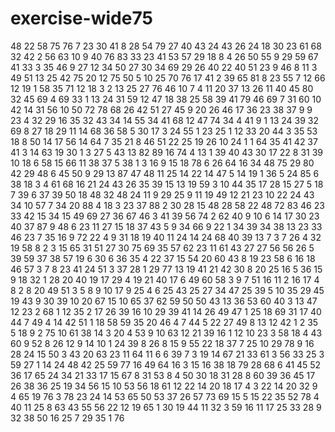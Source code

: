 # exercise-wide75
48
22
58
75
76
7
23
30
41
8
28
54
79
27
40
43
24
43
26
24
18
30
23
61
68
32
42
2
56
63
10
9
40
76
83
33
23
41
53
57
29
18
8
4
26
50
55
9
29
59
67
41
33
3
35
46
9
27
12
34
50
27
30
34
69
29
26
40
22
40
51
23
9
46
8
11
3
49
51
13
25
42
75
20
12
75
50
5
10
25
70
76
17
41
2
39
65
81
8
23
55
7
12
66
12
19
1
58
35
71
12
18
3
2
13
25
27
76
46
10
7
4
11
20
37
13
26
11
40
45
80
32
45
69
4
69
33
1
13
24
31
59
12
47
18
38
25
58
39
41
79
46
69
7
31
60
10
42
14
31
56
10
50
72
78
68
26
42
51
27
45
9
20
26
46
17
36
23
38
37
9
9
23
4
32
29
16
35
32
43
34
14
55
34
41
68
12
47
74
34
4
41
9
1
13
24
39
32
69
8
27
18
29
11
14
68
36
58
5
30
17
3
24
55
1
23
25
1
12
33
20
44
3
35
53
18
8
50
14
17
56
14
64
7
35
21
8
46
51
22
25
19
26
10
24
1
1
64
35
41
42
37
41
3
14
63
19
30
1
3
27
5
43
13
82
89
16
74
4
13
1
39
40
43
30
17
22
8
31
39
10
18
6
58
15
66
11
38
37
5
38
1
3
16
9
15
18
78
6
26
64
16
34
48
75
29
80
42
29
48
6
45
50
9
29
13
87
47
48
11
25
14
22
14
47
5
14
19
1
36
5
24
85
6
38
18
3
4
61
68
16
21
24
43
26
35
39
15
13
19
59
3
10
44
35
17
28
15
27
5
18
7
39
6
37
39
50
18
48
32
48
24
11
9
29
25
9
11
19
49
12
21
23
10
22
24
43
34
10
57
7
34
20
88
4
18
3
23
37
88
2
30
28
15
48
28
58
22
48
72
83
46
23
33
42
15
34
15
49
69
27
36
67
46
3
41
39
56
74
2
62
40
9
10
6
14
17
30
23
40
37
87
9
48
6
23
11
27
15
18
37
43
5
9
34
66
9
22
1
34
39
34
38
13
23
33
46
23
7
35
16
9
72
22
4
9
31
18
19
40
11
24
14
24
68
40
39
13
7
3
7
26
4
32
19
58
8
2
3
15
65
31
51
27
30
75
69
35
57
62
23
11
61
43
27
27
56
56
26
5
39
59
37
38
57
19
6
30
6
36
35
4
22
37
15
54
20
60
43
8
19
23
58
6
16
18
46
57
3
7
8
23
41
24
51
3
37
28
1
29
77
13
19
41
21
42
30
8
20
25
16
5
36
15
9
18
32
1
28
20
40
19
17
29
4
19
21
40
17
6
49
60
58
3
9
7
51
16
11
2
16
17
4
8
2
8
20
49
51
3
5
8
9
10
17
9
25
4
6
25
43
25
27
34
47
25
39
5
10
35
29
45
19
43
9
30
39
10
20
67
15
10
65
37
62
59
50
50
43
13
36
53
60
40
3
13
47
12
23
2
68
1
12
35
2
17
26
39
16
10
29
39
41
14
26
49
47
1
25
18
69
31
17
40
44
7
49
4
14
42
51
1
18
58
59
35
20
46
4
7
44
5
22
27
49
8
13
12
42
1
2
35
5
18
9
2
75
10
61
38
14
3
20
4
53
9
10
63
12
21
39
16
1
12
10
23
3
58
18
4
43
60
9
52
8
26
12
9
14
10
1
24
39
8
26
8
15
9
55
22
18
37
7
25
10
29
78
9
16
28
24
15
50
3
43
20
63
23
11
64
11
6
6
39
7
3
19
14
67
21
33
61
3
56
33
25
3
59
27
1
14
24
48
42
25
59
77
16
49
64
16
3
15
16
38
18
79
28
68
6
41
45
52
36
17
65
24
34
21
33
17
15
67
8
31
53
8
4
50
30
18
31
28
8
60
39
36
45
17
26
38
36
25
19
34
56
15
10
53
56
18
61
12
22
14
20
18
17
4
3
22
14
20
32
9
4
65
19
76
3
78
23
24
14
53
65
50
53
37
26
57
73
69
15
5
15
22
35
52
78
4
40
11
25
8
63
43
55
56
22
12
19
65
1
30
19
44
11
32
3
59
16
11
17
25
33
28
9
32
38
50
16
25
7
29
35
1
76
